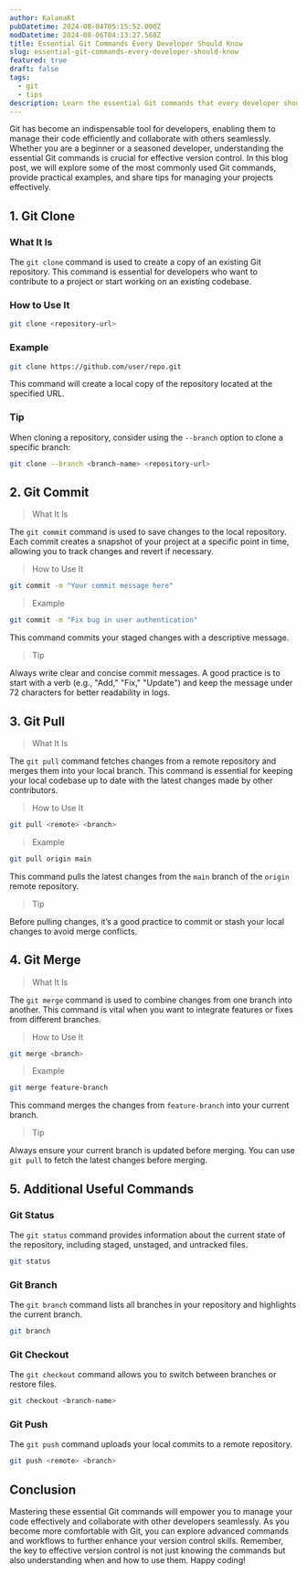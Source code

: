 ```yaml
---
author: KalanaKt
pubDatetime: 2024-08-04T05:15:52.000Z
modDatetime: 2024-08-06T04:13:27.568Z
title: Essential Git Commands Every Developer Should Know
slug: essential-git-commands-every-developer-should-know
featured: true
draft: false
tags:
  - git
  - tips
description: Learn the essential Git commands that every developer should know for effective version control.
---
```


Git has become an indispensable tool for developers, enabling them to manage their code efficiently and collaborate with others seamlessly. Whether you are a beginner or a seasoned developer, understanding the essential Git commands is crucial for effective version control. In this blog post, we will explore some of the most commonly used Git commands, provide practical examples, and share tips for managing your projects effectively.

## 1. Git Clone

### What It Is

The `git clone` command is used to create a copy of an existing Git repository. This command is essential for developers who want to contribute to a project or start working on an existing codebase.

### How to Use It

```bash
git clone <repository-url>
```

### Example

```bash
git clone https://github.com/user/repo.git
```

This command will create a local copy of the repository located at the specified URL.

### Tip

When cloning a repository, consider using the `--branch` option to clone a specific branch:

```bash
git clone --branch <branch-name> <repository-url>
```

## 2. Git Commit

> What It Is

The `git commit` command is used to save changes to the local repository. Each commit creates a snapshot of your project at a specific point in time, allowing you to track changes and revert if necessary.

> How to Use It

```bash
git commit -m "Your commit message here"
```

> Example

```bash
git commit -m "Fix bug in user authentication"
```

This command commits your staged changes with a descriptive message.

> Tip

Always write clear and concise commit messages. A good practice is to start with a verb (e.g., "Add," "Fix," "Update") and keep the message under 72 characters for better readability in logs.

## 3. Git Pull

> What It Is

The `git pull` command fetches changes from a remote repository and merges them into your local branch. This command is essential for keeping your local codebase up to date with the latest changes made by other contributors.

> How to Use It

```bash
git pull <remote> <branch>
```

> Example

```bash
git pull origin main
```

This command pulls the latest changes from the `main` branch of the `origin` remote repository.

> Tip

Before pulling changes, it’s a good practice to commit or stash your local changes to avoid merge conflicts.

## 4. Git Merge

> What It Is

The `git merge` command is used to combine changes from one branch into another. This command is vital when you want to integrate features or fixes from different branches.

> How to Use It

```bash
git merge <branch>
```

> Example

```bash
git merge feature-branch
```

This command merges the changes from `feature-branch` into your current branch.

> Tip

Always ensure your current branch is updated before merging. You can use `git pull` to fetch the latest changes before merging.

## 5. Additional Useful Commands

### Git Status

The `git status` command provides information about the current state of the repository, including staged, unstaged, and untracked files.

```bash
git status
```

### Git Branch

The `git branch` command lists all branches in your repository and highlights the current branch.

```bash
git branch
```

### Git Checkout

The `git checkout` command allows you to switch between branches or restore files.

```bash
git checkout <branch-name>
```

### Git Push

The `git push` command uploads your local commits to a remote repository.

```bash
git push <remote> <branch>
```

## Conclusion

Mastering these essential Git commands will empower you to manage your code effectively and collaborate with other developers seamlessly. As you become more comfortable with Git, you can explore advanced commands and workflows to further enhance your version control skills. Remember, the key to effective version control is not just knowing the commands but also understanding when and how to use them. Happy coding!
